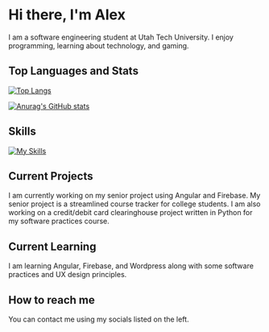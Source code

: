 # Hi there, I'm Alex

I am a software engineering student at Utah Tech University.  I enjoy programming, learning about technology, and gaming.

## Top Languages and Stats

[![Top Langs](https://github-readme-stats.vercel.app/api/top-langs/?username=cacutler&show_icons=true&theme=github_dark)](https://github.com/anuraghazra/github-readme-stats)

[![Anurag's GitHub stats](https://github-readme-stats.vercel.app/api?username=cacutler&show_icons=true&theme=github_dark)](https://github.com/anuraghazra/github-readme-stats)

## Skills

[![My Skills](https://skillicons.dev/icons?i=js,html,css,angular,aws,c,cs,cpp,figma,firebase,flask,git,github,gitlab,gradle,kotlin,laravel,latex,linux,mongodb,mysql,nodejs,npm,php,phpstorm,postman,py,react,sqlite,swift,tailwind,ts,unity,vue,ubuntu,vim,vscode,vuetify,windows,yarn,wordpress,visualstudio,neovim,md,linkedin,githubactions,gherkin,gmail,express,docker,discord,bash,apple,androidstudio,instagram,powershell,replit,stackoverflow)](https://skillicons.dev)

## Current Projects

I am currently working on my senior project using Angular and Firebase.  My senior project is a streamlined course tracker for college students.  I am also working on a credit/debit card clearinghouse project written in Python for my software practices course.  

## Current Learning

I am learning Angular, Firebase, and Wordpress along with some software practices and UX design principles.  

## How to reach me

You can contact me using my socials listed on the left.  

<!--
**cacutler/cacutler** is a ✨ _special_ ✨ repository because its `README.md` (this file) appears on your GitHub profile.

Here are some ideas to get you started:

- 🔭 I’m currently working on ...
- 🌱 I’m currently learning ...
- 👯 I’m looking to collaborate on ...
- 🤔 I’m looking for help with ...
- 💬 Ask me about ...
- 📫 How to reach me: ...
- 😄 Pronouns: ...
- ⚡ Fun fact: ...
-->
